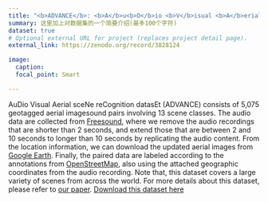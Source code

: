 ```yaml
---
title: "<b>ADVANCE</b>: <b>A</b>u<b>D</b>io <b>V</b>isual <b>A</b>erial sce<b>N</b>e re<b>C</b>ognition datas<b>E</b>t"
summary: 这里加上对数据集的一个简要介绍(最多100个字符)
dataset: true
# Optional external URL for project (replaces project detail page).
external_link: https://zenodo.org/record/3828124

image:
  caption: 
  focal_point: Smart

---
```

AuDio Visual Aerial sceNe reCognition datasEt (ADVANCE) consists of 5,075 geotagged aerial imagesound pairs involving 13 scene classes. The audio data are collected from [Freesound](https://freesound.org/browse/geotags/), where we remove the audio recordings that are shorter than 2 seconds, and extend those that are between 2 and 10 seconds to longer than 10 seconds by replicating the audio content. From the location information, we can download the updated aerial images from [Google Earth](https://earthengine.google.com/). Finally, the paired data are labeled according to the annotations from [OpenStreetMap](https://www.openstreetmap.org/), also using the attached geographic coordinates from the audio recording. Note that, this dataset covers a large variety of scenes from across the world. For more details about this dataset, please refer to [our paper](https://arxiv.org/pdf/2005.08449.pdf). [Download this dataset here](https://zenodo.org/record/3828124)